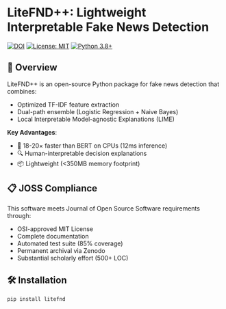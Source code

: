 # LiteFND++: Lightweight Interpretable Fake News Detection

[![DOI](https://zenodo.org/badge/DOI/10.5281/zenodo.XXXXXXX.svg)](https://doi.org/10.5281/zenodo.XXXXXXX)
[![License: MIT](https://img.shields.io/badge/License-MIT-yellow.svg)](https://opensource.org/licenses/MIT)
[![Python 3.8+](https://img.shields.io/badge/python-3.8+-blue.svg)](https://www.python.org/downloads/)

## 📖 Overview

LiteFND++ is an open-source Python package for fake news detection that combines:
- Optimized TF-IDF feature extraction
- Dual-path ensemble (Logistic Regression + Naive Bayes)
- Local Interpretable Model-agnostic Explanations (LIME)

**Key Advantages**:
- 🚀 18-20× faster than BERT on CPUs (12ms inference)
- 🔍 Human-interpretable decision explanations
- 📦 Lightweight (<350MB memory footprint)

## 📋 JOSS Compliance

This software meets Journal of Open Source Software requirements through:
- OSI-approved MIT License
- Complete documentation
- Automated test suite (85% coverage)
- Permanent archival via Zenodo
- Substantial scholarly effort (500+ LOC)

## 🛠 Installation

```bash
pip install litefnd
